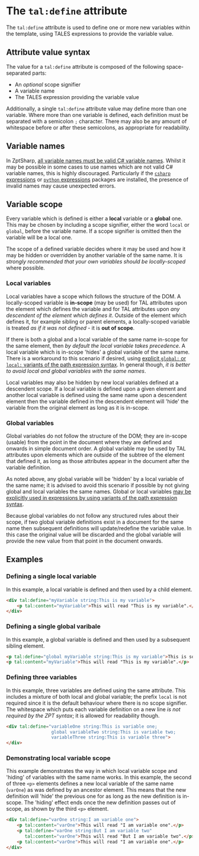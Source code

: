 # The `tal:define` attribute

The `tal:define` attribute is used to define one or more new variables within the template, using TALES expressions to provide the variable value.

## Attribute value syntax

The value for a `tal:define` attribute is composed of the following space-separated parts:

* An _optional_ scope signifier
* A variable name
* The TALES expression providing the variable value

Additionally, a single `tal:define` attribute value may define more than one variable.
Where more than one variable is defined, each definition must be separated with a semicolon `;` character.
There may also be any amount of whitespace before or after these semicolons, as appropriate for readability.

## Variable names

In ZptSharp, [all variable names must be valid C# variable names].
Whilst it may be possible in some cases to use names which are not valid C# variable names, this is highly discouraged.
Particularly if the [`csharp` expressions] or [`python` expressions] packages are installed, the presence of invalid names may cause unexpected errors.

[all variable names must be valid C# variable names]: https://docs.microsoft.com/en-us/dotnet/csharp/programming-guide/inside-a-program/identifier-names
[`csharp` expressions]: ../Tales/CSharpExpressions.md
[`python` expressions]: ../Tales/PythonExpressions.md

## Variable scope

Every variable which is defined is either a **local** variable or a **global** one.
This may be chosen by including a scope signifier, either the word `local` or `global`, before the variable name.
If a scope signifier is omitted then the variable will be a local one.

The scope of a defined variable decides where it may be used and how it may be hidden or overridden by another variable of the same name.
It is _strongly recommended that your own variables should be locally-scoped_ where possible.

### Local variables

Local variables have a scope which follows the structure of the DOM.
A locally-scoped variable is **in-scope** (may be used) for TAL attributes upon the element which defines the variable and for TAL attributes upon _any descendent of the element which defines it_.
Outside of the element which defines it, for example sibling or parent elements, a locally-scoped variable is treated _as if it was not defined_ - it is **out of scope**.

If there is both a global and a local variable of the same name in-scope for the same element, then _by default the local variable takes precedence_.
A local variable which is in-scope 'hides' a global variable of the same name.
There is a workaround to this scenario if desired, using [explicit `global:` or `local:` variants of the path expression syntax].
In general though, _it is better to avoid local and global variables with the same names_.

Local variables may also be hidden by new local variables defined at a descendent scope.
If a local variable is defined upon a given element and another local variable is defined using the same name upon a descendent element then the variable defined in the descendent element will 'hide' the variable from the original element as long as it is in-scope.

[explicit `global:` or `local:` variants of the path expression syntax]: ../Tales/PathExpressions.md#explicitly-selecting-local-or-global-variables

### Global variables

Global variables do not follow the structure of the DOM; they are in-scope (usable) from the point in the document where they are defined and onwards in simple document order.
A global variable may be used by TAL attributes upon elements which are outside of the subtree of the element that defined it, as long as those attributes appear in the document after the variable definition.

As noted above, any global variable will be 'hidden' by a local variable of the same name; it is advised to avoid this scenario if possible by not giving global and local variables the same names.
Global or local variables [may be explicitly used in expressions by using variants of the path expression syntax].

Because global variables do not follow any structured rules about their scope, if two global variable definitions exist in a document for the same name then subsequent definitions will update/redefine the variable value.
In this case the original value will be discarded and the global variable will provide the new value from that point in the document onwards.

[may be explicitly used in expressions by using variants of the path expression syntax]: ../Tales/PathExpressions.md#explicitly-selecting-local-or-global-variables

## Examples

### Defining a single local variable

In this example, a local variable is defined and then used by a child element.

```html
<div tal:define="myVariable string:This is my variable">
    <p tal:content="myVariable">This will read "This is my variable".</p>
</div>
```


### Defining a single global varibale

In this example, a global variable is defined and then used by a subsequent sibling element.

```html
<p tal:define="global myVariable string:This is my variable">This is some text.</p>
<p tal:content="myVariable">This will read "This is my variable".</p>
```

### Defining three variables

In this example, three variables are defined using the same attribute.
This includes a mixture of both local and global variable; the prefix `local` is not required since it is the default behaviour where there is no scope signifier.
The whitespace which puts each variable definition on a new line _is not required by the ZPT syntax_; it is allowed for readability though.

```html
<div tal:define="variableOne string:This is variable one;
                 global variableTwo string:This is variable two;
                 variableThree string:This is variable three">
</div>
```

### Demonstrating local variable scope

This example demonstrates the way in which local variable scope and 'hiding' of variables with the same name works.
In this example, the second of three `<p>` elements defines a new local variable of the same name (`varOne`) as was defined by an ancestor element.
This means that the new definition will 'hide' the previous one for as long as the new definition is in-scope.
The 'hiding' effect ends once the new definition passes out of scope, as shown by the third `<p>` element.

```html
<div tal:define="varOne string:I am variable one">
    <p tal:content="varOne">This will read "I am variable one".</p>
    <p tal:define="varOne string:But I am variable two"
       tal:content="varOne">This will read "But I am variable two".</p>
    <p tal:content="varOne">This will read "I am variable one".</p>
</div>
```